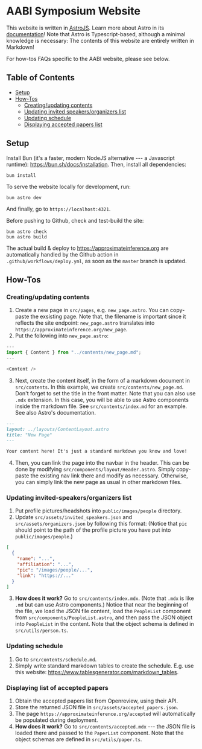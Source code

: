# AABI Symposium Website

This website is written in [AstroJS](https://astro.build/).
Learn more about Astro in its [documentation](https://docs.astro.build/en/getting-started/)!
Note that Astro is Typescript-based, although a minimal knowledge is necessary:
The contents of this website are entirely written in Markdown!

For how-tos FAQs specific to the AABI website, please see below.

## Table of Contents

- [Setup](#setup)
- [How-Tos](#how-tos)
  - [Creating/updating contents](#creatingupdating-contents)
  - [Updating invited speakers/organizers list](#updating-invited-speakersorganizers-list)
  - [Updating schedule](#updating-schedule)
  - [Displaying accepted papers list](#displaying-list-of-accepted-papers)

## Setup

Install Bun (it's a faster, modern NodeJS alternative --- a Javascript runtime): <https://bun.sh/docs/installation>.
Then, install all dependencies:

```
bun install
```

To serve the website locally for development, run:

```
bun astro dev
```

And finally, go to `https://localhost:4321`.

Before pushing to Github, check and test-build the site:

```
bun astro check
bun astro build
```

The actual build & deploy to <https://approximateinference.org> are automatically handled by the Github action in `.github/workflows/deploy.yml`, as soon as the `master` branch is updated.

## How-Tos

### Creating/updating contents

1. Create a new page in `src/pages`, e.g. `new_page.astro`. You can copy-paste the exsisting page. Note that, the filename is important since it reflects the site endpoint: `new_page.astro` translates into `https://approximateinference.org/new_page`.
2. Put the following into `new_page.astro`:

```ts
---
import { Content } from "../contents/new_page.md";
---

<Content />
```

3. Next, create the content itself, in the form of a markdown document in `src/contents`. In this example, we create `src/contents/new_page.md`. Don't forget to set the title in the front matter. Note that you can also use `.mdx` extension. In this case, you will be able to use Astro components inside the markdown file. See `src/contents/index.md` for an example. See also Astro's documentation.

```md
---
layout: ../layouts/ContentLayout.astro
title: "New Page"
---

Your content here! It's just a standard markdown you know and love!
```

4. Then, you can link the page into the navbar in the header. This can be done by modifying `src/components/layout/Header.astro`. Simply copy-paste the existing nav link there and modify as necessary. Otherwise, you can simply link the new page as usual in other markdown files.

### Updating invited-speakers/organizers list

1. Put profile pictures/headshots into `public/images/people` directory.
2. Update `src/assets/invited_speakers.json` and `src/assets/organizers.json` by following this format: (Notice that `pic` should point to the path of the profile picture you have put into `public/images/people`.)

```json
[
  {
    "name": "...",
    "affiliation": "...",
    "pic": "/images/people/...",
    "link": "https://..."
  }
]
```

3. **How does it work?** Go to `src/contents/index.mdx`. (Note that `.mdx` is like `.md` but can use Astro components.) Notice that near the beginning of the file, we load the JSON file content, load the `PeopleList` component from `src/components/PeopleList.astro`, and then pass the JSON object into `PeopleList` in the content. Note that the object schema is defined in `src/utils/person.ts`.

### Updating schedule

1. Go to `src/contents/schedule.md`.
2. Simply write standard markdown tables to create the schedule. E.g. use this website: <https://www.tablesgenerator.com/markdown_tables>.

### Displaying list of accepted papers

1. Obtain the accepted papers list from Openreview, using their API.
2. Store the returned JSON file in `src/assets/accepted_papers.json`.
3. The page `https://approximateinference.org/accepted` will automatically be populated during deployment.
4. **How does it work?** Go to `src/contents/accepted.mdx` --- the JSON file is loaded there and passed to the `PaperList` component. Note that the object schemas are defined in `src/utils/paper.ts`.
